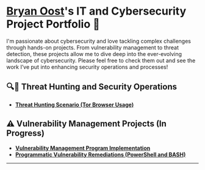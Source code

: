 # <a href="https://www.linkedin.com/in/oostbryan/">Bryan Oost</a>'s IT and Cybersecurity Project Portfolio 🔐

I'm passionate about cybersecurity and love tackling complex challenges through hands-on projects. From vulnerability management to threat detection, these projects allow me to dive deep into the ever-evolving landscape of cybersecurity. Please feel free to check them out and see the work I’ve put into enhancing security operations and processes!


##  🔍🔮 Threat Hunting and Security Operations

- **[Threat Hunting Scenario (Tor Browser Usage)](https://github.com/bryanoost/threat-hunting-scenario-tor)**


## ⚠️ Vulnerability Management Projects (In Progress)

- **[Vulnerability Management Program Implementation]()**
- **[Programmatic Vulnerability Remediations (PowerShell and BASH)]()**

<hr/>


